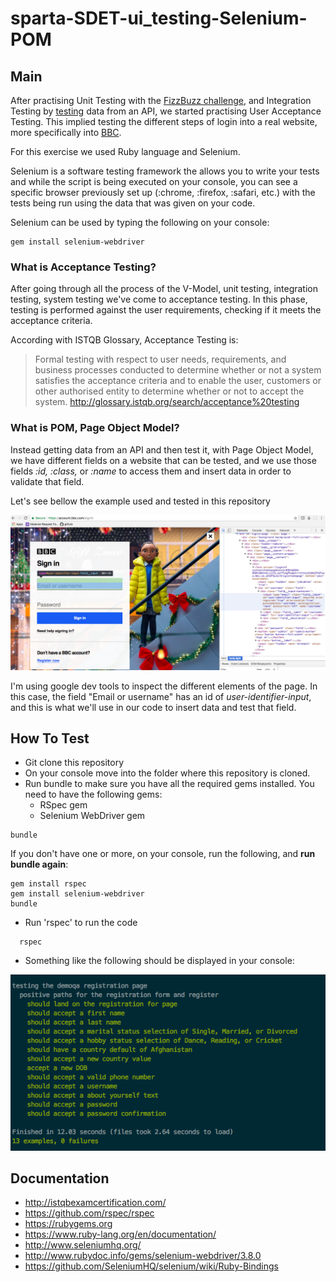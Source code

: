 # sparta-SDET-ui_testing-Selenium-POM

## Main
After practising Unit Testing with the [FizzBuzz challenge](https://github.com/coding-sue-true/sparta-SDET-unit_testing-fizzbuzz), and Integration Testing by [testing](https://github.com/coding-sue-true/sparta-SDET-integration_testing-SOM) data from an API, we started practising User Acceptance Testing.
This implied testing the different steps of login into a real website, more specifically into [BBC](https://www.bbc.co.uk/).

For this exercise we used Ruby language and Selenium.

Selenium is a software testing framework the allows you to write your tests and while the script is being executed on your console, you can see a specific browser previously set up (:chrome, :firefox, :safari, etc.) with the tests being run using the data that was given on your code.

Selenium can be used by typing the following on your console:
```
gem install selenium-webdriver
```


### What is Acceptance Testing?
After going through all the process of the V-Model, unit testing, integration testing, system testing we've come to acceptance testing. In this phase, testing is performed against the user requirements, checking if it meets the acceptance criteria.

According with ISTQB Glossary, Acceptance Testing is:

> Formal testing with respect to user needs, requirements, and business processes conducted to determine whether or not a system satisfies the acceptance criteria and to enable the user, customers or other authorised entity to determine whether or not to accept the system.
>http://glossary.istqb.org/search/acceptance%20testing

### What is POM, Page Object Model?
Instead getting data from an API and then test it, with Page Object Model, we have different fields on a website that can be tested, and we use those fields _:id, :class,_ or _:name_ to access them and insert data in order to validate that field.

Let's see bellow the example used and tested in this repository

![BBC_login_page](/images/bbc_signin_page.png)

I'm using google dev tools to inspect the different elements of the page.
In this case, the field "Email or username" has an id of _user-identifier-input_, and this is what we'll use in our code to insert data and test that field.


## How To Test
- Git clone this repository
- On your console move into the folder where this repository is cloned.
- Run bundle to make sure you have all the required gems installed. You need to have the following gems:
  - RSpec gem
  - Selenium WebDriver gem

```
bundle
```
If you don't have one or more, on your console, run the following, and **run bundle again**:
```
gem install rspec
gem install selenium-webdriver
bundle
```
- Run 'rspec' to run the code
```
  rspec
```
- Something like the following should be displayed in your console:

![Test](/images/test.png)


## Documentation
- http://istqbexamcertification.com/
- https://github.com/rspec/rspec
- https://rubygems.org
- https://www.ruby-lang.org/en/documentation/
- http://www.seleniumhq.org/
- http://www.rubydoc.info/gems/selenium-webdriver/3.8.0
- https://github.com/SeleniumHQ/selenium/wiki/Ruby-Bindings
